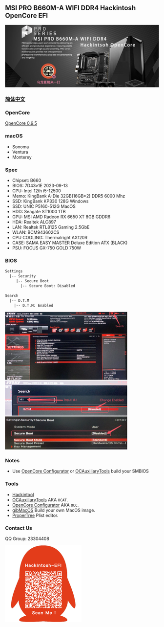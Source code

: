 ## MSI PRO B660M-A WIFI DDR4 Hackintosh OpenCore EFI

![image](Screenshot/Motherbord.jpg)

### [简体中文](README.zh_CN.md)


### OpenCore

[OpenCore 0.9.5](https://github.com/acidanthera/OpenCorePkg)


### macOS

- Sonoma
- Ventura
- Monterey


### Spec

- Chipset: B660
- BIOS: 7D43v1E 2023-09-13
- CPU: Intel 12th i5-12500
- Memo: KingBank A-Die 32GB(16GB*2) DDR5 6000 Mhz
- SSD: KingBank  KP330 128G Windows
- SSD: UNIC P5160-512G MacOS
- HDD: Seagate ST1000 1TB
- GPU: MSI AMD Radeon RX 6650 XT 8GB GDDR6
- HDA: Realtek ALC897
- LAN: Realtek RTL8125 Gaming  2.5GbE
- WLAN: BCM943602CS
- CPU COOLING: Thermalright AX120R
- CASE:  SAMA EASY MASTER Deluxe Edition ATX (BLACK)
- PSU:  FOCUS GX-750 GOLD 750W


### BIOS

```
Settings
  |-- Security
     |-- Secure Boot
       |-- Secure Boot: Disabled
       
Search
  |-- D.T.M
    |-- D.T.M: Enabled
```

<img src="Screenshot/Search.png" alt="image" style="zoom:50%;" />

<img src="Screenshot/D.T.M.png" alt="image" style="zoom:50%;" />

<img src="Screenshot/SecureBoot.png" alt="image" style="zoom:50%;" />



### Notes

 - Use [OpenCore Configurator](https://mackie100projects.altervista.org/opencore-configurator/) or [OCAuxiliaryTools](https://github.com/ic005k/OCAuxiliaryTools) build your SMBIOS


### Tools

- [Hackintool](https://github.com/headkaze/Hackintool) 
- [OCAuxiliaryTools](https://github.com/ic005k/OCAuxiliaryTools) AKA `OCAT`.
- [OpenCore Configurator](https://mackie100projects.altervista.org/opencore-configurator/) AKA `OCC`.
- [gibMacOS](https://github.com/corpnewt/gibMacOS) Build your own MacOS image.
- [ProperTree](https://github.com/corpnewt/ProperTree) Plist editor.


### Contact Us

QQ Group: 23304408

![image](Screenshot/QRCode.png)
